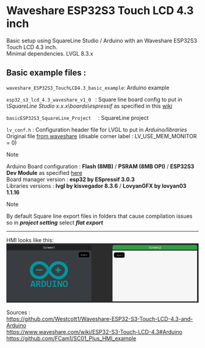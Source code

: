 # Waveshare ESP32S3 Touch LCD 4.3 inch 
Basic setup using SquareLine Studio / Arduino with an Waveshare ESP32S3 Touch LCD 4.3 inch.  
Minimal dependencies.
LVGL 8.3.x

## Basic example files : 

`waveshare_ESP32S3_TouchLCD4.3_basic_example`: Arduino example    

`esp32_s3_lcd_4.3_waveshare_v1_0 ` : Square line board config to put in *\SquareLine Studio x.x.x\boards\espressif* as specified in this [wiki](https://docs.squareline.io/docs/obp/)  

`basicESP32S3_SquareLine_Project  ` : SquareLine project  

`lv_conf.h` : Configuration header file for LVGL to put in *Arduino/libraries*   
Original file [from waveshare](https://www.waveshare.com/wiki/ESP32-S3-Touch-LCD-4.3#Arduino) (disable corner label : LV_USE_MEM_MONITOR = 0)

> [!NOTE]
> Arduino Board configuration : **Flash (8MB)** / **PSRAM (8MB OPI)** / **ESP32S3 Dev Module** as specified [here](https://www.waveshare.com/wiki/ESP32-S3-Touch-LCD-4.3#Arduino)  
> Board manager version : **esp32 by ESpressif 3.0.3**  
> Libraries versions : **lvgl by kisvegador 8.3.6** / **LovyanGFX by lovyan03 1.1.16**
>

> [!NOTE]  
> By default Square line export files in folders that cause compilation issues so in ***project setting*** select ***flat export***  



***

HMI looks like this:
![Alt text](display_ex.png "Title")

Sources :  
https://github.com/Westcott1/Waveshare-ESP32-S3-Touch-LCD-4.3-and-Arduino  
https://www.waveshare.com/wiki/ESP32-S3-Touch-LCD-4.3#Arduino  
https://github.com/FCam1/SC01_Plus_HMI_example

